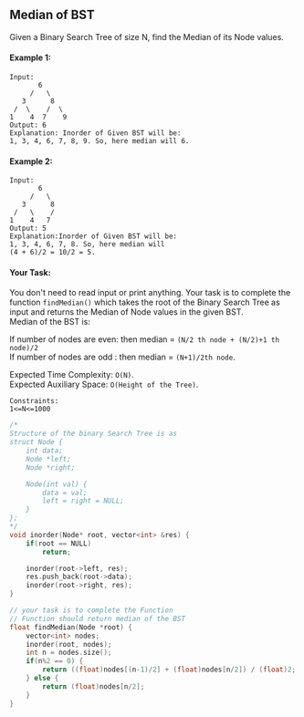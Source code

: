 ## Median of BST

Given a Binary Search Tree of size N, find the Median of its Node values.

#### Example 1:

```
Input:
       6
     /   \
   3      8
 /  \    /  \
1    4  7    9
Output: 6
Explanation: Inorder of Given BST will be:
1, 3, 4, 6, 7, 8, 9. So, here median will 6.
```

#### Example 2:

```
Input:
       6
     /   \
   3      8
 /   \    /
1    4   7
Output: 5
Explanation:Inorder of Given BST will be:
1, 3, 4, 6, 7, 8. So, here median will
(4 + 6)/2 = 10/2 = 5.
```

#### Your Task:

You don't need to read input or print anything. Your task is to complete the function `findMedian()` which takes the root of the Binary Search Tree as input and returns the Median of Node values in the given BST.  
Median of the BST is:

If number of nodes are even: then median = `(N/2 th node + (N/2)+1 th node)/2`  
If number of nodes are odd : then median = `(N+1)/2th node`.

Expected Time Complexity: `O(N)`.  
Expected Auxiliary Space: `O(Height of the Tree)`.

```
Constraints:
1<=N<=1000
```

```c++
/*
Structure of the binary Search Tree is as
struct Node {
    int data;
    Node *left;
    Node *right;

    Node(int val) {
        data = val;
        left = right = NULL;
    }
};
*/
void inorder(Node* root, vector<int> &res) {
    if(root == NULL)
        return;

    inorder(root->left, res);
    res.push_back(root->data);
    inorder(root->right, res);
}

// your task is to complete the Function
// Function should return median of the BST
float findMedian(Node *root) {
    vector<int> nodes;
    inorder(root, nodes);
    int n = nodes.size();
    if(n%2 == 0) {
        return ((float)nodes[(n-1)/2] + (float)nodes[n/2]) / (float)2;
    } else {
        return (float)nodes[n/2];
    }
}
```

